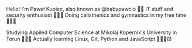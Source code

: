 Hello!
I'm Paweł Kupiec, also known as @babypawcio 🙌🏻 
IT stuff and security enthusiast 👨🏻‍💻 Doing calisthenics and gymnastics in my free time ⛹🏻‍♀️ 

Studying Appiled Computer Science at Mikołaj Kopernik's University in Toruń 👨🏼‍🎓 
Actually learning Linux, Git, Python and JavaScript 🐧🐙🐍🟨 
